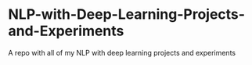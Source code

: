 # NLP-with-Deep-Learning-Projects-and-Experiments
A repo with all of my NLP with deep learning projects and experiments

